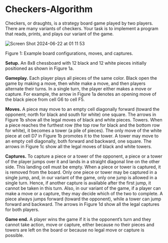 # **Checkers-Algorithm**

Checkers, or draughts, is a strategy board game played by two players. There are many variants of checkers. Your task is to implement a program that reads, prints, and plays our variant of the game.

![Screen Shot 2024-06-22 at 01 11 53](https://github.com/clarissaso/Checkers-Algorithm/assets/80309625/02197e57-55e9-453a-af0a-fbe80c4547a5)

Figure 1: Example board configurations, moves, and captures.

**Setup.** An 8x8 chessboard with 12 black and 12 white pieces initially positioned as shown in Figure 1a.

**Gameplay.** Each player plays all pieces of the same color. Black open the game by making a move, then white make a move, and then players alternate their turns. In a single turn, the player either makes a move or capture. For example, the arrow in Figure 1a denotes an opening move of the black piece from cell G6 to cell F5.

**Moves.** A piece may move to an empty cell diagonally forward (toward the opponent; north for black and south for white) one square. The arrows in Figure 1b show all the legal moves of black and white pieces.
Towers. When a piece reaches the furthest row (the top row for black and the bottom row for white), it becomes a tower (a pile of pieces). The only move of the white piece at cell D7 in Figure 1b promotes it to the tower. A tower may move to an empty cell diagonally, both forward and backward, one square. The arrows in Figure 1c show all the legal moves of black and white towers.

**Captures.** To capture a piece or a tower of the opponent, a piece or a tower of the player jumps over it and lands in a straight diagonal line on the other side. This landing cell must be empty. When a piece or tower is captured, it is removed from the board. Only one piece or tower may be captured in a single jump, and, in our variant of the game, only one jump is allowed in a single turn. Hence, if another capture is available after the first jump, it cannot be taken in this turn. Also, in our variant of the game, if a player can make a move or a capture, they may decide which of the two to complete. A piece always jumps forward (toward the opponent), while a tower can jump forward and backward. The arrows in Figure 1d show all the legal captures for both players.

**Game end.** A player wins the game if it is the opponent’s turn and they cannot take action, move or capture, either because no their pieces and towers are left on the board or because no legal move or capture is possible.
